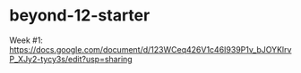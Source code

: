 # beyond-12-starter

Week #1: https://docs.google.com/document/d/123WCeq426V1c46I939P1v_bJOYKlrvP_XJy2-tycy3s/edit?usp=sharing
